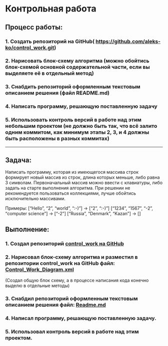 # Контрольная работа
## Процесс работы:
### 1. Создать репозиторий на GitHub( https://github.com/aleks-ko/control_work.git)
### 2. Нарисовать блок-схему алгоритма (можно обойтись блок-схемой основной содержательной части, если вы выделяете её в отдельный метод)
### 3. Снабдить репозиторий оформленным текстовым описанием решения (файл README.md)
### 4. Написать программу, решающую поставленную задачу
### 5. Использовать контроль версий в работе над этим небольшим проектом (не должно быть так, что всё залито одним коммитом, как минимум этапы 2, 3, и 4 должны быть расположены в разных коммитах)
--------
## Задача:
 Написать программу, которая из имеющегося массива строк формирует новый массив из строк, длина которых меньше, либо равна 3 символам. Первоначальный массив можно ввести с клавиатуры, либо задать на старте выполнения алгоритма. При решении не рекомендуется пользоваться коллекциями, лучше обойтись исключительно массивами.

Примеры:
[“Hello”, “2”, “world”, “:-)”] → [“2”, “:-)”]
[“1234”, “1567”, “-2”, “computer science”] → [“-2”]
[“Russia”, “Denmark”, “Kazan”] → []

## Выполнение:
### 1. Создал репозиторий [control_work на GitHub](https://github.com/aleks-ko/control_work.git)
### 2. Нарисовал блок-схему алгоритма и разместил в репозитории control_work на GitHub файл: [Control_Work_Diagram.xml](https://github.com/aleks-ko/control_work.git) 
(Создал общую блок схему, а в процессе написания кода конечно выделю в отдельные методы)
### 3. Снабдил репозиторий оформленным текстовым описанием решения файл: [Readme.md](https://github.com/aleks-ko/control_work.git)
### 4. Написал программу, решающую поставленную задачу.
### 5. Использовал контроль версий в работе над этим проектом.